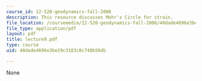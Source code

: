 ```yaml
---
course_id: 12-520-geodynamics-fall-2006
description: This resource discusses Mohr's Circle for strain.
file_location: /coursemedia/12-520-geodynamics-fall-2006/40dade4696e3be29c3183c0c748b56db_lecture9.pdf
file_type: application/pdf
layout: pdf
title: lecture9.pdf
type: course
uid: 40dade4696e3be29c3183c0c748b56db

---
```

None